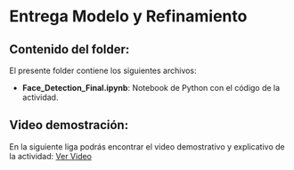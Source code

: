 # Entrega Modelo y Refinamiento

## Contenido del folder:
El presente folder contiene los siguientes archivos:
- **Face_Detection_Final.ipynb**: Notebook de Python con el código de la actividad.

## Video demostración:
En la siguiente liga podrás encontrar el video demostrativo y explicativo de la actividad: [Ver Video](https://drive.google.com/file/d/1Ep576cHzhMfl_J8f9KT2waQ_jGxvzWIh/view?usp=sharing)